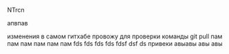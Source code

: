 NTrcn

апвпав

изменения в самом гитхабе провожу для проверки команды git pull
пам пам пам пам пам пам fds
fds
fds
fds
fdsf
dsf
ds
привеки
авыавы
авы
авы
